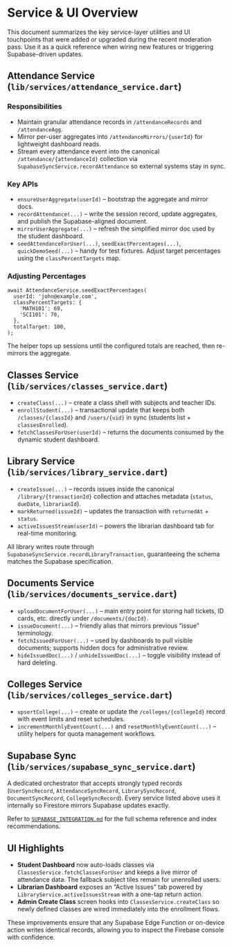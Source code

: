# Service & UI Overview

This document summarizes the key service-layer utilities and UI touchpoints that were added or
upgraded during the recent moderation pass. Use it as a quick reference when wiring new features or
triggering Supabase-driven updates.

## Attendance Service (`lib/services/attendance_service.dart`)

### Responsibilities
- Maintain granular attendance records in `/attendanceRecords` and `/attendanceAgg`.
- Mirror per-user aggregates into `/attendanceMirrors/{userId}` for lightweight dashboard reads.
- Stream every attendance event into the canonical `/attendance/{attendanceId}` collection via
  `SupabaseSyncService.recordAttendance` so external systems stay in sync.

### Key APIs
- `ensureUserAggregate(userId)` – bootstrap the aggregate and mirror docs.
- `recordAttendance(...)` – write the session record, update aggregates, and publish the
  Supabase-aligned document.
- `mirrorUserAggregate(...)` – refresh the simplified mirror doc used by the student dashboard.
- `seedAttendanceForUser(...)`, `seedExactPercentages(...)`, `quickDemoSeed(...)` – handy for test
  fixtures. Adjust target percentages using the `classPercentTargets` map.

### Adjusting Percentages
```
await AttendanceService.seedExactPercentages(
  userId: 'john@example.com',
  classPercentTargets: {
    'MATH101': 69,
    'SCI101': 70,
  },
  totalTarget: 100,
);
```
The helper tops up sessions until the configured totals are reached, then re-mirrors the aggregate.

## Classes Service (`lib/services/classes_service.dart`)

- `createClass(...)` – create a class shell with subjects and teacher IDs.
- `enrollStudent(...)` – transactional update that keeps both `/classes/{classId}` and
  `/users/{uid}` in sync (students list + `classesEnrolled`).
- `fetchClassesForUser(userId)` – returns the documents consumed by the dynamic student dashboard.

## Library Service (`lib/services/library_service.dart`)

- `createIssue(...)` – records issues inside the canonical `/library/{transactionId}` collection and
  attaches metadata (`status`, `dueDate`, `librarianId`).
- `markReturned(issueId)` – updates the transaction with `returnedAt` + `status`.
- `activeIssuesStream(userId)` – powers the librarian dashboard tab for real-time monitoring.

All library writes route through `SupabaseSyncService.recordLibraryTransaction`, guaranteeing the
schema matches the Supabase specification.

## Documents Service (`lib/services/documents_service.dart`)

- `uploadDocumentForUser(...)` – main entry point for storing hall tickets, ID cards, etc. directly
  under `/documents/{docId}`.
- `issueDocument(...)` – friendly alias that mirrors previous “issue” terminology.
- `fetchIssuedForUser(...)` – used by dashboards to pull visible documents; supports hidden docs for
  administrative review.
- `hideIssuedDoc(...)` / `unhideIssuedDoc(...)` – toggle visibility instead of hard deleting.

## Colleges Service (`lib/services/colleges_service.dart`)

- `upsertCollege(...)` – create or update the `/colleges/{collegeId}` record with event limits and
  reset schedules.
- `incrementMonthlyEventCount(...)` and `resetMonthlyEventCount(...)` – utility helpers for quota
  management workflows.

## Supabase Sync (`lib/services/supabase_sync_service.dart`)

A dedicated orchestrator that accepts strongly typed records (`UserSyncRecord`, `AttendanceSyncRecord`,
`LibrarySyncRecord`, `DocumentSyncRecord`, `CollegeSyncRecord`). Every service listed above uses it
internally so Firestore mirrors Supabase updates exactly.

Refer to [`SUPABASE_INTEGRATION.md`](../SUPABASE_INTEGRATION.md) for the full schema reference and
index recommendations.

## UI Highlights

- **Student Dashboard** now auto-loads classes via `ClassesService.fetchClassesForUser` and keeps a
  live mirror of attendance data. The fallback subject tiles remain for unenrolled users.
- **Librarian Dashboard** exposes an “Active Issues” tab powered by `LibraryService.activeIssuesStream`
  with a one-tap return action.
- **Admin Create Class** screen hooks into `ClassesService.createClass` so newly defined classes are
  wired immediately into the enrollment flows.

These improvements ensure that any Supabase Edge Function or on-device action writes identical
records, allowing you to inspect the Firebase console with confidence.
